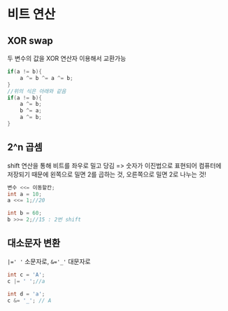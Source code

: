 # 비트 연산

## XOR swap

두 변수의 값을 XOR 연산자 이용해서 교환가능

```cpp
if(a != b){
    a ^= b ^= a ^= b;
}
//위의 식은 아래와 같음
if(a != b){
    a ^= b;
    b ^= a;
    a ^= b;
}
```

## 2^n 곱셈

shift 연산을 통해 비트를 좌우로 밀고 당김
=> 숫자가 이진법으로 표현되어 컴퓨터에 저장되기 때문에 왼쪽으로 밀면 2를 곱하는 것, 오른쪽으로 밀면 2로 나누는 것!

```cpp
변수 <<= 이동할칸;
int a = 10;
a <<= 1;//20

int b = 60;
b >>= 2;//15 : 2번 shift
```

## 대소문자 변환

`|=' '` 소문자로, `&='_'` 대문자로

```cpp
int c = 'A';
c |= ' ';//a

int d = 'a';
c &= '_'; // A

```

